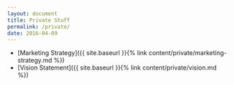 ```yaml
---
layout: document
title: Private Stuff
permalink: /private/
date: 2016-04-09
---
```

- [Marketing Strategy]({{ site.baseurl }}{% link content/private/marketing-strategy.md %})
- [Vision Statement]({{ site.baseurl }}{% link content/private/vision.md %})
